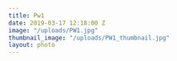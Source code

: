 ```yaml
---
title: Pw1
date: 2019-03-17 12:18:00 Z
image: "/uploads/PW1.jpg"
thumbnail_image: "/uploads/PW1_thumbnail.jpg"
layout: photo
---
```



